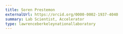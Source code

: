 ```yaml
---
title: Soren Prestemon
externalUrl: https://orcid.org/0000-0002-1937-4040
summary: Lab Scientist, Accelerator
type: lawrenceberkeleynationallaboratory
---
```

